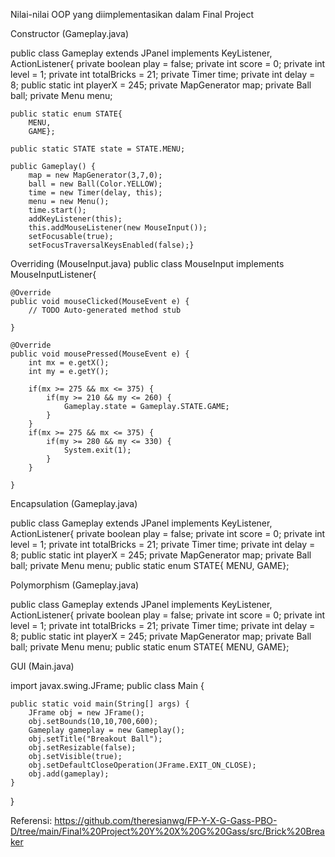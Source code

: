 Nilai-nilai OOP yang diimplementasikan dalam Final Project

Constructor (Gameplay.java)

public class Gameplay extends JPanel implements KeyListener, ActionListener{
	private boolean play = false;
	private int score = 0;
	private int level = 1;
	private int totalBricks = 21;
	private Timer time;
	private int delay = 8;
	public static int playerX = 245;
	private MapGenerator map;
	private Ball ball;
	private Menu menu;
	
	public static enum STATE{
		MENU,
		GAME};
	
	public static STATE state = STATE.MENU;

	public Gameplay() {
		map = new MapGenerator(3,7,0);
		ball = new Ball(Color.YELLOW);
		time = new Timer(delay, this);
		menu = new Menu();
		time.start();
		addKeyListener(this);
		this.addMouseListener(new MouseInput());
		setFocusable(true);
		setFocusTraversalKeysEnabled(false);}

Overriding (MouseInput.java)
public class MouseInput implements MouseInputListener{

	@Override
	public void mouseClicked(MouseEvent e) {
		// TODO Auto-generated method stub
		
	}

	@Override
	public void mousePressed(MouseEvent e) {
		int mx = e.getX();
		int my = e.getY();

		if(mx >= 275 && mx <= 375) {
			if(my >= 210 && my <= 260) {
				Gameplay.state = Gameplay.STATE.GAME;
			}
		}
		if(mx >= 275 && mx <= 375) {
			if(my >= 280 && my <= 330) {
				System.exit(1);
			}
		}
		
	}
  
Encapsulation (Gameplay.java)

public class Gameplay extends JPanel implements KeyListener, ActionListener{
	private boolean play = false;
	private int score = 0;
	private int level = 1;
	private int totalBricks = 21;
	private Timer time;
	private int delay = 8;
	public static int playerX = 245;
	private MapGenerator map;
	private Ball ball;
	private Menu menu;
	public static enum STATE{
		MENU,
		GAME};
	
Polymorphism (Gameplay.java)


public class Gameplay extends JPanel implements KeyListener, ActionListener{
	private boolean play = false;
	private int score = 0;
	private int level = 1;
	private int totalBricks = 21;
	private Timer time;
	private int delay = 8;
	public static int playerX = 245;
	private MapGenerator map;
	private Ball ball;
	private Menu menu;
	public static enum STATE{
		MENU,
		GAME};
  
GUI (Main.java)

import javax.swing.JFrame;
public class Main {

	public static void main(String[] args) {
		JFrame obj = new JFrame();
		obj.setBounds(10,10,700,600);
		Gameplay gameplay = new Gameplay();
		obj.setTitle("Breakout Ball");
		obj.setResizable(false);
		obj.setVisible(true);
		obj.setDefaultCloseOperation(JFrame.EXIT_ON_CLOSE);
		obj.add(gameplay);
	}
}

Referensi: https://github.com/theresianwg/FP-Y-X-G-Gass-PBO-D/tree/main/Final%20Project%20Y%20X%20G%20Gass/src/Brick%20Breaker

